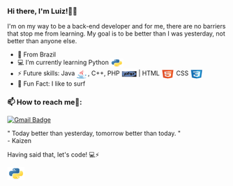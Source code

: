 ### Hi there, I'm Luiz!🦊👋

I'm on my way to be a back-end developer and for me, there are no barriers that stop me from learning.
My goal is to be better than I was yesterday, not better than anyone else.

- 🌱 From Brazil
- 💻 I’m currently learning Python <img align="center" alt="-python" height="20" width="30" src="https://raw.githubusercontent.com/devicons/devicon/master/icons/python/python-original.svg">
- ⚡ Future skills:  Java<img align="center" alt="-java" height="20" width="30" src="https://raw.githubusercontent.com/devicons/devicon/master/icons/java/java-original.svg">, C++, PHP <img align="center" alt="-php" height="25" width="35" src="https://raw.githubusercontent.com/devicons/devicon/master/icons/php/php-original.svg"> | HTML <img align="center" alt="-html5" height="20" width="30" src="https://raw.githubusercontent.com/devicons/devicon/master/icons/html5/html5-original.svg"> CSS <img align="center" alt="-css3" height="20" width="30" src="https://raw.githubusercontent.com/devicons/devicon/master/icons/css3/css3-original.svg">
- 🌊 Fun Fact: I like to surf

<h3 align="left">📫 How to reach me🦊:</h3>

[![Gmail Badge](https://img.shields.io/badge/-Gmail-c14438?style=flat-square&logo=Gmail&logoColor=white&link=mailto:olsdev.contato@gmail.com)](mailto:olsdev.contato@gmail.com)

" Today better than yesterday, tomorrow better than today. "
    <br> - Kaizen
    
Having said that, let's code! 💻⚡
    
<img align="center" alt="-python" height="30" width="40" src="https://raw.githubusercontent.com/devicons/devicon/master/icons/python/python-original.svg">
